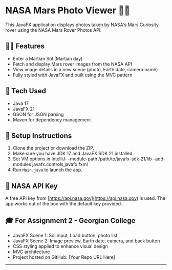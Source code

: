 # NASA Mars Photo Viewer 🌌🚀

This JavaFX application displays photos taken by NASA's Mars Curiosity rover using the NASA Mars Rover Photos API.

## 👩‍💻 Features

- Enter a Martian Sol (Martian day)
- Fetch and display Mars rover images from the NASA API
- View image details in a new scene (photo, Earth date, camera name)
- Fully styled with JavaFX and built using the MVC pattern

## 🧰 Tech Used

- Java 17
- JavaFX 21
- GSON for JSON parsing
- Maven for dependency management

## 🔧 Setup Instructions

1. Clone the project or download the ZIP.
2. Make sure you have JDK 17 and JavaFX SDK 21 installed.
3. Set VM options in IntelliJ: –module-path /path/to/javafx-sdk-21/lib –add-modules javafx.controls,javafx.fxml
4. Run `Main.java` to launch the app.

## 🔑 NASA API Key

A free API key from [https://api.nasa.gov](https://api.nasa.gov) is used. The app works out of the box with the default key provided.

## 🎓 For Assignment 2 - Georgian College

- JavaFX Scene 1: Sol input, Load button, photo list
- JavaFX Scene 2: Image preview, Earth date, camera, and back button
- CSS styling applied to enhance visual design
- MVC architecture
- Project hosted on GitHub: [Your Repo URL Here]

---
